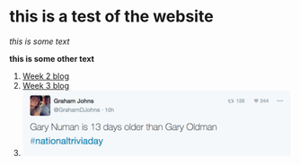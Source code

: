 # this is a test of the website
_this is some text_

**this is some other text**

1. [Week 2 blog](Week_2)
2. [Week 3 blog](Week_3)
3. ![](2017-01-04.png)
